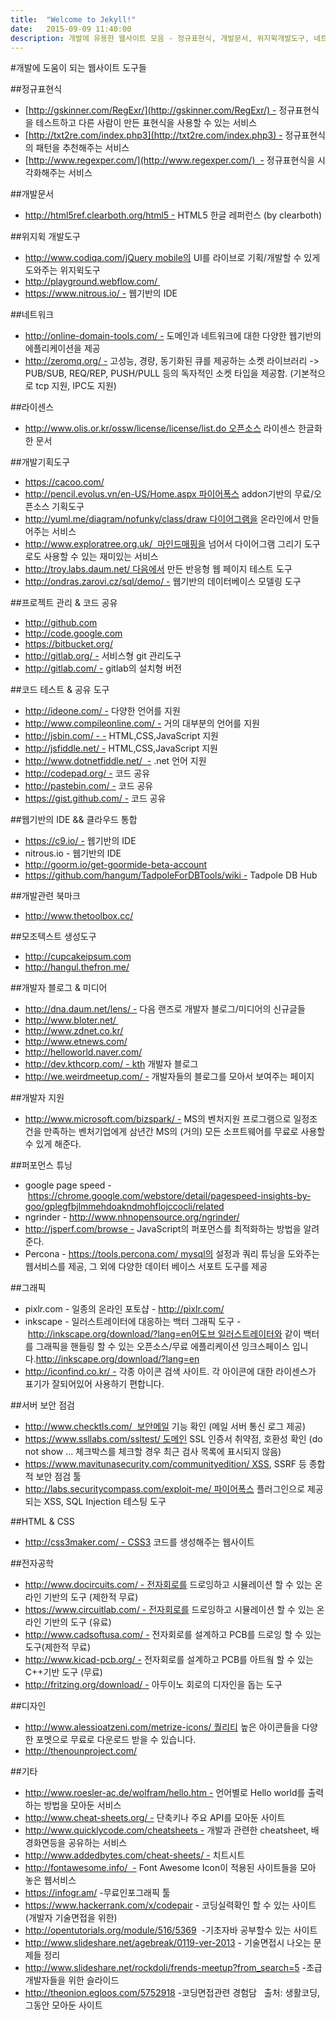 ```yaml
---
title:  "Welcome to Jekyll!"
date:   2015-09-09 11:40:00
description: 개발에 유용한 웹사이트 모음 - 정규표현식, 개발문서, 위지윅개발도구, 네트위크, 라이센스, 개발기획도구, 프로젝트 관리 & 코드 공유, 코드 테스트 & 공유 도구,
---
```


#개발에 도움이 되는 웹사이트 도구들


##정규표현식
- [http://gskinner.com/RegExr/](http://gskinner.com/RegExr/) - 정규표현식을 테스트하고 다른 사람이 만든 표현식을 사용할 수 있는 서비스
- [http://txt2re.com/index.php3](http://txt2re.com/index.php3) - 정규표현식의 패턴을 추천해주는 서비스
- [http://www.regexper.com/](http://www.regexper.com/)  - 정규표현식을 시각화해주는 서비스


##개발문서
- http://html5ref.clearboth.org/html5 - HTML5 한글 레퍼런스 (by clearboth)


##위지윅 개발도구
- http://www.codiqa.com/jQuery mobile의 UI를 라이브로 기획/개발할 수 있게 도와주는 위지윅도구
- http://playground.webflow.com/ 
- https://www.nitrous.io/ - 웹기반의 IDE


##네트워크
- http://online-domain-tools.com/ - 도메인과 네트워크에 대한 다양한 웹기반의 에플리케이션을 제공
- http://zeromq.org/ - 고성능, 경량, 동기화된 큐를 제공하는 소켓 라이브러리 -> PUB/SUB, REQ/REP, PUSH/PULL 등의 독자적인 소켓 타입을 제공함. (기본적으로 tcp 지원, IPC도 지원)


##라이센스
- http://www.olis.or.kr/ossw/license/license/list.do 오픈소스 라이센스 한글화한 문서


##개발기획도구
- https://cacoo.com/
- http://pencil.evolus.vn/en-US/Home.aspx 파이어폭스 addon기반의 무료/오픈소스 기획도구
- http://yuml.me/diagram/nofunky/class/draw 다이어그램을 온라인에서 만들어주는 서비스
- http://www.exploratree.org.uk/  마인드매핑을 넘어서 다이어그램 그리기 도구로도 사용할 수 있는 재미있는 서비스
- http://troy.labs.daum.net/ 다음에서 만든 반응형 웹 페이지 테스트 도구
- http://ondras.zarovi.cz/sql/demo/ - 웹기반의 데이터베이스 모델링 도구


##프로젝트 관리 & 코드 공유 
- http://github.com
- http://code.google.com
- https://bitbucket.org/
- http://gitlab.org/ - 서비스형 git 관리도구
- http://gitlab.com/ - gitlab의 설치형 버전


##코드 테스트 & 공유 도구
- http://ideone.com/ - 다양한 언어를 지원
- http://www.compileonline.com/ - 거의 대부분의 언어를 지원
- http://jsbin.com/ - - HTML,CSS,JavaScript 지원
- http://jsfiddle.net/ - HTML,CSS,JavaScript 지원
- http://www.dotnetfiddle.net/  - .net 언어 지원
- http://codepad.org/ - 코드 공유
- http://pastebin.com/ - 코드 공유
- https://gist.github.com/ - 코드 공유


##웹기반의 IDE && 클라우드 통합
- https://c9.io/ - 웹기반의 IDE
- nitrous.io - 웹기반의 IDE
- http://goorm.io/get-goormide-beta-account
- https://github.com/hangum/TadpoleForDBTools/wiki - Tadpole DB Hub


##개발관련 북마크
- http://www.thetoolbox.cc/


##모조텍스트 생성도구
- http://cupcakeipsum.com
- http://hangul.thefron.me/


##개발자 블로그 & 미디어
- http://dna.daum.net/lens/ - 다음 랜즈로 개발자 블로그/미디어의 신규글들
- http://www.bloter.net/ 
- http://www.zdnet.co.kr/
- http://www.etnews.com/
- http://helloworld.naver.com/
- http://dev.kthcorp.com/ - kth 개발자 블로그
- http://we.weirdmeetup.com/ - 개발자들의 블로그를 모아서 보여주는 페이지


##개발자 지원 
- http://www.microsoft.com/bizspark/ - MS의 벤처지원 프로그램으로 일정조건을 만족하는 벤처기업에게 삼년간 MS의 (거의) 모든 소프트웨어를 무료로 사용할 수 있게 해준다. 


##퍼포먼스 튜닝
- google page speed - https://chrome.google.com/webstore/detail/pagespeed-insights-by-goo/gplegfbjlmmehdoakndmohflojccocli/related
- ngrinder - http://www.nhnopensource.org/ngrinder/
- http://jsperf.com/browse - JavaScript의 퍼포먼스를 최적화하는 방법을 알려준다.
- Percona - https://tools.percona.com/ mysql의 설정과 쿼리 튜닝을 도와주는 웹서비스를 제공, 그 외에 다양한 데이터 베이스 서포트 도구를 제공


##그래픽
- pixlr.com - 일종의 온라인 포토샵 - http://pixlr.com/
- inkscape - 일러스트레이터에 대응하는 백터 그래픽 도구 - http://inkscape.org/download/?lang=en어도브 일러스트레이터와 같이 백터를 그래픽을 핸들링 할 수 있는 오픈소스/무료 에플리케이션 잉크스페이스 입니다.http://inkscape.org/download/?lang=en
- http://iconfind.co.kr/ - 각종 아이콘 검색 사이트. 각 아이콘에 대한 라이센스가 표기가 잘되어있어 사용하기 편합니다.


##서버 보안 점검
- http://www.checktls.com/  보안메일 기능 확인 (메일 서버 통신 로그 제공)
- https://www.ssllabs.com/ssltest/ 도메인 SSL 인증서 취약점, 호환성 확인 (do not show ... 체크박스를 체크할 경우 최근 검사 목록에 표시되지 않음)
- https://www.mavitunasecurity.com/communityedition/ XSS, SSRF 등 종합적 보안 점검 툴
- http://labs.securitycompass.com/exploit-me/ 파이어폭스 플러그인으로 제공되는 XSS, SQL Injection 테스팅 도구


##HTML & CSS
- http://css3maker.com/ - CSS3 코드를 생성해주는 웹사이트


##전자공학
- http://www.docircuits.com/ - 전자회로를 드로잉하고 시뮬레이션 할 수 있는 온라인 기반의 도구 (제한적 무료) 
- https://www.circuitlab.com/ - 전자회로를 드로잉하고 시뮬레이션 할 수 있는 온라인 기반의 도구 (유료)
- http://www.cadsoftusa.com/ - 전자회로를 설계하고 PCB를 드로잉 할 수 있는 도구(제한적 무료)
- http://www.kicad-pcb.org/ - 전자회로를 설계하고 PCB를 아트웤 할 수 있는 C++기반 도구 (무료)
- http://fritzing.org/download/ - 아두이노 회로의 디자인을 돕는 도구


##디자인
- http://www.alessioatzeni.com/metrize-icons/ 퀄리티 높은 아이콘들을 다양한 포멧으로 무료로 다운로드 받을 수 있습니다.
- http://thenounproject.com/


##기타
- http://www.roesler-ac.de/wolfram/hello.htm - 언어별로 Hello world를 출력하는 방법을 모아둔 서비스
- http://www.cheat-sheets.org/ - 단축키나 주요 API를 모아둔 사이트
- http://www.quicklycode.com/cheatsheets - 개발과 관련한 cheatsheet, 배경화면등을 공유하는 서비스 
- http://www.addedbytes.com/cheat-sheets/ - 치트시트
- http://fontawesome.info/  - Font Awesome Icon이 적용된 사이트들을 모아 놓은 웹서비스
- https://infogr.am/ -무료인포그래픽 툴
- https://www.hackerrank.com/x/codepair - 코딩실력확인 할 수 있는 사이트(개발자 기술면접을 위한)
- http://opentutorials.org/module/516/5369  -기초자바 공부할수 있는 사이트
- http://www.slideshare.net/agebreak/0119-ver-2013 - 기술면접시 나오는 문제들 정리
- http://www.slideshare.net/rockdoli/frends-meetup?from_search=5 -초급개발자들을 위한 슬라이드
- http://theonion.egloos.com/5752918 -코딩면접관련 경험담
 
출처: 생활코딩, 그동안 모아둔 사이트